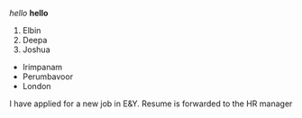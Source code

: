 *hello*
**hello**

1. Elbin
2. Deepa
3. Joshua

- Irimpanam
- Perumbavoor
- London

I have applied for a new job in E&Y. Resume is forwarded to the HR manager
